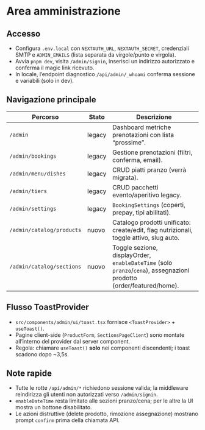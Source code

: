 # Area amministrazione

## Accesso
- Configura `.env.local` con `NEXTAUTH_URL`, `NEXTAUTH_SECRET`, credenziali SMTP e `ADMIN_EMAILS` (lista separata da virgole/punto e virgola).
- Avvia `pnpm dev`, visita `/admin/signin`, inserisci un indirizzo autorizzato e conferma il magic link ricevuto.
- In locale, l’endpoint diagnostico `/api/admin/_whoami` conferma sessione e variabili (solo in dev).

## Navigazione principale
| Percorso | Stato | Descrizione |
| --- | --- | --- |
| `/admin` | legacy | Dashboard metriche prenotazioni con lista “prossime”. |
| `/admin/bookings` | legacy | Gestione prenotazioni (filtri, conferma, email). |
| `/admin/menu/dishes` | legacy | CRUD piatti pranzo (verrà migrata). |
| `/admin/tiers` | legacy | CRUD pacchetti evento/aperitivo legacy. |
| `/admin/settings` | legacy | `BookingSettings` (coperti, prepay, tipi abilitati). |
| `/admin/catalog/products` | nuovo | Catalogo prodotti unificato: create/edit, flag nutrizionali, toggle attivo, slug auto. |
| `/admin/catalog/sections` | nuovo | Toggle sezione, displayOrder, `enableDateTime` (solo `pranzo`/`cena`), assegnazioni prodotto (order/featured/home). |

## Flusso ToastProvider
- `src/components/admin/ui/toast.tsx` fornisce `<ToastProvider>` + `useToast()`.
- Pagine client-side (`ProductForm`, `SectionsPageClient`) sono montate all’interno del provider dal server component.
- Regola: chiamare `useToast()` **solo** nei componenti discendenti; i toast scadono dopo ~3,5s.

## Note rapide
- Tutte le rotte `/api/admin/*` richiedono sessione valida; la middleware reindirizza gli utenti non autorizzati verso `/admin/signin`.
- `enableDateTime` resta limitato alle sezioni pranzo/cena; per le altre la UI mostra un bottone disabilitato.
- Le azioni distruttive (delete prodotto, rimozione assegnazione) mostrano prompt `confirm` prima della chiamata API.
